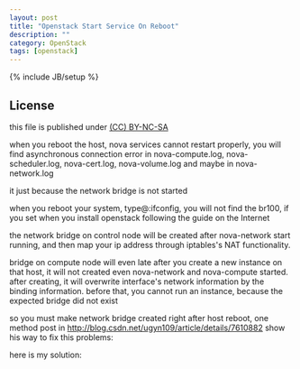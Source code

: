 ```yaml
---
layout: post
title: "Openstack Start Service On Reboot"
description: ""
category: OpenStack
tags: [openstack]
---
```

{% include JB/setup %}
## License
this file is published under [(CC) BY-NC-SA](http://creativecommons.org/licenses/by-nc-sa/3.0/)

when you reboot the host, nova services cannot restart properly, you will find asynchronous connection error in nova-compute.log, nova-scheduler.log, nova-cert.log, nova-volume.log and maybe in nova-network.log

it just because the network bridge is not started

when you reboot your system, type@:ifconfig, you will not find the br100, if you set when you install openstack following the guide on the Internet

the network bridge on control node will be created after nova-network start running, and then map your ip address through iptables's NAT functionality.

bridge on compute node will even late after you create a new instance on that host, it will not created even nova-network and nova-compute started. after creating, it will overwrite interface's network information by the binding information. before that, you cannot run an instance, because the expected bridge did not exist

so you must make network bridge created right after host reboot, one method post in http://blog.csdn.net/ugyn109/article/details/7610882 show his way to fix this problems:

here is my solution:
